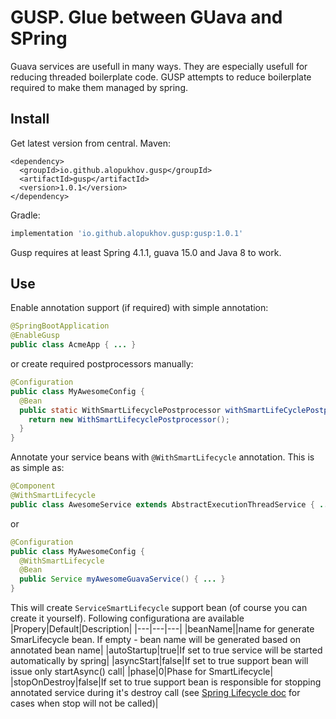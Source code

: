 # GUSP. Glue between GUava and SPring
Guava services are usefull in many ways. They are especially usefull for reducing threaded boilerplate code.
GUSP attempts to reduce boilerplate required to make them managed by spring.

## Install
Get latest version from central.
Maven:
```pom
<dependency>
  <groupId>io.github.alopukhov.gusp</groupId>
  <artifactId>gusp</artifactId>
  <version>1.0.1</version>
</dependency>
```
Gradle:
```groovy
implementation 'io.github.alopukhov.gusp:gusp:1.0.1'
```
Gusp requires at least Spring 4.1.1, guava 15.0 and Java 8 to work.

## Use
Enable annotation support (if required) with simple annotation:
```java
@SpringBootApplication
@EnableGusp
public class AcmeApp { ... }
```
or create required postprocessors manually:
```java
@Configuration
public class MyAwesomeConfig {
  @Bean
  public static WithSmartLifecyclePostprocessor withSmartLifeCyclePostprocessor() {
    return new WithSmartLifecyclePostprocessor();
  }
}
```

Annotate your service beans with ```@WithSmartLifecycle``` annotation.
This is as simple as:
```java
@Component
@WithSmartLifecycle
public class AwesomeService extends AbstractExecutionThreadService { ... }
```
or
```java
@Configuration
public class MyAwesomeConfig {
  @WithSmartLifecycle
  @Bean
  public Service myAwesomeGuavaService() { ... }
}
```

This will create ```ServiceSmartLifecycle``` support bean (of course you can create it yourself).
Following configurationa are available
|Propery|Default|Description|
|---|---|---|
|beanName||name for generate SmarLifecycle bean. If empty - bean name will be generated based on annotated bean name|
|autoStartup|true|If set to true service will be started automatically by spring|
|asyncStart|false|If set to true support bean will issue only startAsync() call|
|phase|0|Phase for SmartLifecycle|
|stopOnDestroy|false|If set to true support bean is responsible for stopping annotated service during it's destroy call (see [Spring Lifecycle doc](https://docs.spring.io/spring/docs/5.2.8.RELEASE/javadoc-api/org/springframework/context/Lifecycle.html#stop--) for cases when stop will not be called)|
